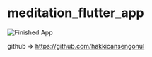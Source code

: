 # meditation_flutter_app


![Finished App](https://github.com/hakkicansengonul/images/blob/master/meditation_flutterUI.gif)



github =>  https://github.com/hakkicansengonul

